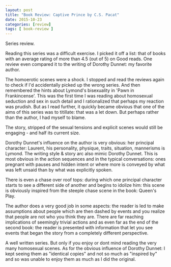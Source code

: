 ```yaml
---
layout: post
title: "Book Review: Captive Prince by C.S. Pacat"
date: 2015-10-23
categories: [review]
tags: [ book-review ]
---
```

Series review.

Reading this series was a difficult exercise. I picked it off a list: that of books with an average rating of more than 4.5 (out of 5) on Good reads. One review even compared it to the writing of Dorothy Dunnet: my favorite author. 

The homoerotic scenes were a shock. I stopped and read the reviews again to check if I'd accidentally picked up the wrong series. And then remembered the hints about Lymond's bisexuality in 'Pawn in Frankincense'. This was the first time I was reading about homosexual seduction and sex in such detail and I rationalized that perhaps my reaction was prudish. But as I read further, it quickly became obvious that one of the aims of this series was to titillate: that was a let down. But perhaps rather than the author, I had myself to blame.

The story, stripped of the sexual tensions and explicit scenes would still be engaging - and half its current size. 

Dorothy Dunnet's influence on the author is very obvious: her principal character: Laurent, his personality, physique, traits, situation, mannerisms is Lymond. The writing style & story arc also mimic Dorothy Dunnet. This is most obvious in the action sequences and in the typical conversations: ones pregnant with pauses and hidden intent or where more is conveyed by what was left unsaid than by what was explicitly spoken.

There is even a chase over roof tops: during which one principal character starts to see a different side of another and begins to idolize him: this scene is obviously inspired from the steeple chase scene in the book: Queen's Play. 

The author does a very good job in some aspects: the reader is led to make assumptions about people which are then dashed by events and you realize that people are not who you think they are. There are far reaching implications of seemingly trivial actions and as even far as the end of the second book: the reader is presented with information that let you see events that began the story from a completely different perspective. 

A well written series. But only if you enjoy or dont mind reading the very many homosexual scenes. As for the obvious influence of Dorothy Dunnet: I kept seeing them as "identical copies" and not so much as "inspired by" and so was unable to enjoy them as much as I did the original. 